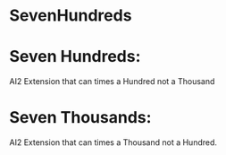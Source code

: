 # SevenHundreds

# Seven Hundreds:
AI2 Extension that can times a Hundred not a Thousand

# Seven Thousands:
AI2 Extension that can times a Thousand not a Hundred.
